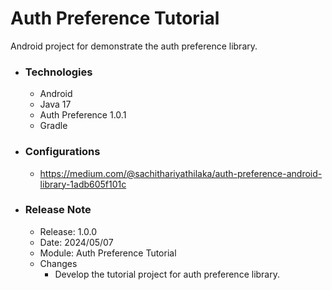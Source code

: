 # Auth Preference Tutorial
Android project for demonstrate the auth preference library.

* ### Technologies
  * Android
  * Java 17
  * Auth Preference 1.0.1
  * Gradle

* ### Configurations
  * https://medium.com/@sachithariyathilaka/auth-preference-android-library-1adb605f101c

* ### Release Note

    * Release: 1.0.0
    * Date: 2024/05/07
    * Module: Auth Preference Tutorial
    * Changes
        * Develop the tutorial project for auth preference library.
